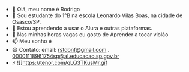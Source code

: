 - 👋 Olá, meu nome é Rodrigo
-   👀 Sou estudante do 1°B na escola Leonardo Vilas Boas, na cidade de Osasco/SP.
- 🌱 Estou aprendendo a usar o Alura e outras plataformas.
- 💞️ Nas minhas horas vagas eu gosto de Aprender a tocar violão
- 📫 Meu sonho é
- 😄 Contato: email: rstdonf@gmail.com . 00001118961754sp@al.educacao.sp.gov.br
- ⚡ ![]https://tenor.com/qLQ3TKusMr.gif
<!---
Rodrigo1247/Rodrigo1247 is a ✨ special ✨ repository because its `README.md` (this file) appears on your GitHub profile.
You can click the Preview link to take a look at your changes.
--->
